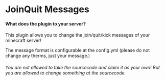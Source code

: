 # JoinQuit Messages

#### What does the plugin to your server?
This plugin allows you to change the join/quit/kick messages of
your minecraft server!

The message format is configurable at the config.yml (please 
do not change any therms, just your message.)


###### You are not allowed to take the sourcecode and claim it as your own! But you are allowed to change something at the sourcecode.